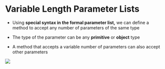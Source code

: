 # Variable Length Parameter Lists

- Using **special syntax in the formal parameter list,** we can define a method to accept any number of parameters of the same type

- The type of the parameter can be any **primitive** or **object** type

- A method that accepts a variable number of parameters can also accept other parameters




![](https://tva1.sinaimg.cn/large/0081Kckwly1glga8uohpfj30o00a2adm.jpg)
